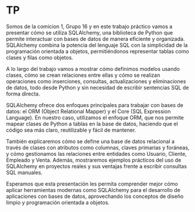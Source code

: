 # TP
Somos de la comicion 1, Grupo 16 y en este trabajo práctico vamos a presentar cómo se utiliza SQLAlchemy, una biblioteca de Python que permite interactuar con bases de datos de manera eficiente y organizada. SQLAlchemy combina la potencia del lenguaje SQL con la simplicidad de la programación orientada a objetos, permitiéndonos representar tablas como clases y filas como objetos.

A lo largo del trabajo vamos a mostrar cómo definimos modelos usando clases, cómo se crean relaciones entre ellas y cómo se realizan operaciones como inserciones, consultas, actualizaciones y eliminaciones de datos, todo desde Python y sin necesidad de escribir sentencias SQL de forma directa.

SQLAlchemy ofrece dos enfoques principales para trabajar con bases de datos: el ORM (Object Relational Mapper) y el Core (SQL Expression Language). En nuestro caso, utilizamos el enfoque ORM, que nos permite mapear clases de Python a tablas en la base de datos, haciendo que el código sea más claro, reutilizable y fácil de mantener.

También explicaremos cómo se define una base de datos relacional a través de clases con atributos como columnas, claves primarias y foráneas, y cómo gestionamos las relaciones entre entidades como Usuario, Cliente, Empleado y Venta. Además, mostraremos ejemplos prácticos del uso de SQLAlchemy en proyectos reales y sus ventajas frente a escribir consultas SQL manuales.

Esperamos que esta presentación les permita comprender mejor cómo aplicar herramientas modernas como SQLAlchemy para el desarrollo de aplicaciones con bases de datos, aprovechando los conceptos de diseño limpio y programación orientada a objetos.
